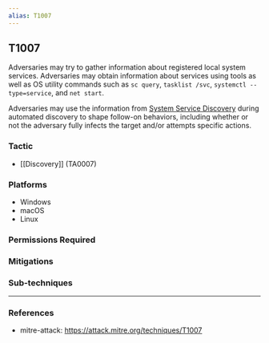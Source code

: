 ```yaml
---
alias: T1007
---
```


## T1007

Adversaries may try to gather information about registered local system services. Adversaries may obtain information about services using tools as well as OS utility commands such as <code>sc query</code>, <code>tasklist /svc</code>, <code>systemctl --type=service</code>, and <code>net start</code>.

Adversaries may use the information from [System Service Discovery](https://attack.mitre.org/techniques/T1007) during automated discovery to shape follow-on behaviors, including whether or not the adversary fully infects the target and/or attempts specific actions.


### Tactic
- [[Discovery]] (TA0007)

### Platforms
- Windows
- macOS
- Linux

### Permissions Required

### Mitigations

### Sub-techniques


---
### References

- mitre-attack: https://attack.mitre.org/techniques/T1007
